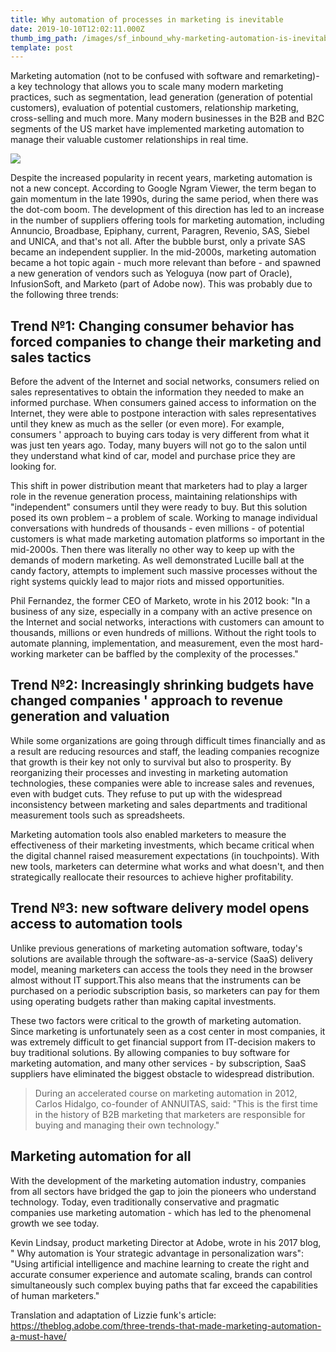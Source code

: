 ```yaml
---
title: Why automation of processes in marketing is inevitable
date: 2019-10-10T12:02:11.000Z
thumb_img_path: /images/sf_inbound_why-marketing-automation-is-inevitable-md.png
template: post
---
```

Marketing automation (not to be confused with software and remarketing)- a key technology that allows you to scale many modern marketing practices, such as segmentation, lead generation (generation of potential customers), evaluation of potential customers, relationship marketing, cross-selling and much more. Many modern businesses in the B2B and B2C segments of the US market have implemented marketing automation to manage their valuable customer relationships in real time.

![](/images/sf_inbound_why-marketing-automation-is-inevitable-md.png)

Despite the increased popularity in recent years, marketing automation is not a new concept. According to Google Ngram Viewer, the term began to gain momentum in the late 1990s, during the same period, when there was the dot-com boom. The development of this direction has led to an increase in the number of suppliers offering tools for marketing automation, including Annuncio, Broadbase, Epiphany, current, Paragren, Revenio, SAS, Siebel and UNICA, and that's not all. After the bubble burst, only a private SAS became an independent supplier. In the mid-2000s, marketing automation became a hot topic again - much more relevant than before - and spawned a new generation of vendors such as Yeloguya (now part of Oracle), InfusionSoft, and Marketo (part of Adobe now). This was probably due to the following three trends:

## Trend №1: Changing consumer behavior has forced companies to change their marketing and sales tactics

Before the advent of the Internet and social networks, consumers relied on sales representatives to obtain the information they needed to make an informed purchase. When consumers gained access to information on the Internet, they were able to postpone interaction with sales representatives until they knew as much as the seller (or even more). For example, consumers ' approach to buying cars today is very different from what it was just ten years ago. Today, many buyers will not go to the salon until they understand what kind of car, model and purchase price they are looking for.

This shift in power distribution meant that marketers had to play a larger role in the revenue generation process, maintaining relationships with "independent" consumers until they were ready to buy. But this solution posed its own problem – a problem of scale. Working to manage individual conversations with hundreds of thousands - even millions - of potential customers is what made marketing automation platforms so important in the mid-2000s. Then there was literally no other way to keep up with the demands of modern marketing. As well demonstrated Lucille ball at the candy factory, attempts to implement such massive processes without the right systems quickly lead to major riots and missed opportunities.

Phil Fernandez, the former CEO of Marketo, wrote in his 2012 book: "In a business of any size, especially in a company with an active presence on the Internet and social networks, interactions with customers can amount to thousands, millions or even hundreds of millions. Without the right tools to automate planning, implementation, and measurement, even the most hard-working marketer can be baffled by the complexity of the processes."

## Trend №2: Increasingly shrinking budgets have changed companies ' approach to revenue generation and valuation

While some organizations are going through difficult times financially and as a result are reducing resources and staff, the leading companies recognize that growth is their key not only to survival but also to prosperity. By reorganizing their processes and investing in marketing automation technologies, these companies were able to increase sales and revenues, even with budget cuts. They refuse to put up with the widespread inconsistency between marketing and sales departments and traditional measurement tools such as spreadsheets.

Marketing automation tools also enabled marketers to measure the effectiveness of their marketing investments, which became critical when the digital channel raised measurement expectations (in touchpoints). With new tools, marketers can determine what works and what doesn't, and then strategically reallocate their resources to achieve higher profitability.

## Trend №3: new software delivery model opens access to automation tools

Unlike previous generations of marketing automation software, today's solutions are available through the software-as-a-service (SaaS) delivery model, meaning marketers can access the tools they need in the browser almost without IT support.This also means that the instruments can be purchased on a periodic subscription basis, so marketers can pay for them using operating budgets rather than making capital investments.

These two factors were critical to the growth of marketing automation. Since marketing is unfortunately seen as a cost center in most companies, it was extremely difficult to get financial support from IT-decision makers to buy traditional solutions. By allowing companies to buy software for marketing automation, and many other services - by subscription, SaaS suppliers have eliminated the biggest obstacle to widespread distribution.

> During an accelerated course on marketing automation in 2012, Carlos Hidalgo, co-founder of ANNUITAS, said: "This is the first time in the history of B2B marketing that marketers are responsible for buying and managing their own technology."

## Marketing automation for all

With the development of the marketing automation industry, companies from all sectors have bridged the gap to join the pioneers who understand technology. Today, even traditionally conservative and pragmatic companies use marketing automation - which has led to the phenomenal growth we see today.

Kevin Lindsay, product marketing Director at Adobe, wrote in his 2017 blog, " Why automation is Your strategic advantage in personalization wars": "Using artificial intelligence and machine learning to create the right and accurate consumer experience and automate scaling, brands can control simultaneously such complex buying paths that far exceed the capabilities of human marketers."

Translation and adaptation of Lizzie funk's article: https://theblog.adobe.com/three-trends-that-made-marketing-automation-a-must-have/
